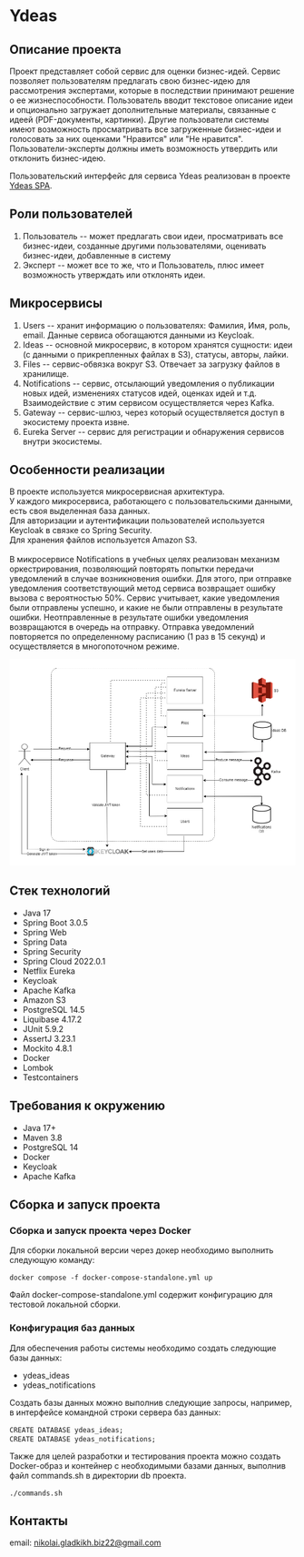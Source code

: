 # Ydeas

## Описание проекта
Проект представляет собой сервис для оценки бизнес-идей.
Сервис позволяет пользователям предлагать свою бизнес-идею для рассмотрения экспертами, которые в последствии 
принимают решение о ее жизнеспособности. Пользователь вводит текстовое описание идеи и опционально загружает 
дополнительные материалы, связанные с идеей (PDF-документы, картинки). Другие пользователи системы имеют 
возможность просматривать все загруженные бизнес-идеи и голосовать за них оценками "Нравится" или "Не нравится".
Пользователи-эксперты должны иметь возможность утвердить или отклонить бизнес-идею.

Пользовательский интерфейс для сервиса Ydeas реализован в проекте [Ydeas SPA](https://github.com/diac/ydeas-spa).

## Роли пользователей
1. Пользователь -- может предлагать свои идеи, просматривать все бизнес-идеи, созданные другими пользователями, 
оценивать бизнес-идеи, добавленные в систему
2. Эксперт -- может все то же, что и Пользователь, плюс имеет возможность утверждать или отклонять идеи.

## Микросервисы
1. Users -- хранит информацию о пользователях: Фамилия, Имя, роль, email. Данные сервиса обогащаются данными из Keycloak.
2. Ideas -- основной микросервис, в котором хранятся сущности: идеи (с данными о прикрепленных файлах в S3), 
статусы, авторы, лайки.
3. Files -- сервис-обвязка вокруг S3. Отвечает за загрузку файлов в хранилище.
4. Notifications -- сервис, отсылающий уведомления о публикации новых идей, изменениях статусов идей,
оценках идей и т.д. Взаимодействие с этим сервисом осуществляется через Kafka.
5. Gateway -- сервис-шлюз, через который осуществляется доступ в экосистему проекта извне.
6. Eureka Server -- сервис для регистрации и обнаружения сервисов внутри экосистемы.

## Особенности реализации
В проекте используется микросервисная архитектура.<br>
У каждого микросервиса, работающего с пользовательскими данными, есть своя выделенная база данных.<br>
Для авторизации и аутентификации пользователей используется Keycloak в связке со Spring Security.<br>
Для хранения файлов используется Amazon S3.<br>
<br>
В микросервисе Notifications в учебных целях реализован механизм оркестрирования, позволяющий повторять попытки
передачи уведомлений в случае возникновения ошибки. Для этого, при отправке уведомления соответствующий метод сервиса
возвращает ошибку вызова с вероятностью 50%. Сервис учитывает, какие уведомления были отправлены успешно, и какие
не были отправлены в результате ошибки. Неотправленные в результате ошибки уведомления возвращаются 
в очередь на отправку. Отправка уведомлений повторяется по определенному расписанию (1 раз в 15 секунд) 
и осуществляется в многопоточном режиме.

![Архитектура проекта](/img/001_project_architecture.png)

## Стек технологий
- Java 17
- Spring Boot 3.0.5
- Spring Web
- Spring Data
- Spring Security
- Spring Cloud 2022.0.1
- Netflix Eureka
- Keycloak
- Apache Kafka
- Amazon S3
- PostgreSQL 14.5
- Liquibase 4.17.2
- JUnit 5.9.2
- AssertJ 3.23.1
- Mockito 4.8.1
- Docker
- Lombok
- Testcontainers

## Требования к окружению
- Java 17+
- Maven 3.8
- PostgreSQL 14
- Docker
- Keycloak
- Apache Kafka

## Сборка и запуск проекта
### Сборка и запуск проекта через Docker
Для сборки локальной версии через докер необходимо выполнить следующую команду:
```shell
docker compose -f docker-compose-standalone.yml up
```

Файл docker-compose-standalone.yml содержит конфигурацию для тестовой локальной сборки.

### Конфигурация баз данных
Для обеспечения работы системы необходимо создать следующие базы данных:
- ydeas_ideas
- ydeas_notifications

Создать базы данных можно выполнив следующие запросы, например, в интерфейсе командной строки сервера баз данных:
```shell
CREATE DATABASE ydeas_ideas;
CREATE DATABASE ydeas_notifications;
```

Также для целей разработки и тестирования проекта можно создать Docker-образ и контейнер с необходимыми базами данных,
выполнив файл commands.sh в директории db проекта.
```shell
./commands.sh
```

## Контакты
email: nikolai.gladkikh.biz22@gmail.com